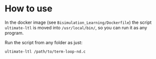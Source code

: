 # How to use

In the docker image (see `Bisimulation_Learning/Dockerfile`) the script `ultimate-ltl` is moved into `/usr/local/bin/`, so you can run it as any program.

Run the script from any folder as just:
```bash
ultimate-ltl /path/to/term-loop-nd.c
```